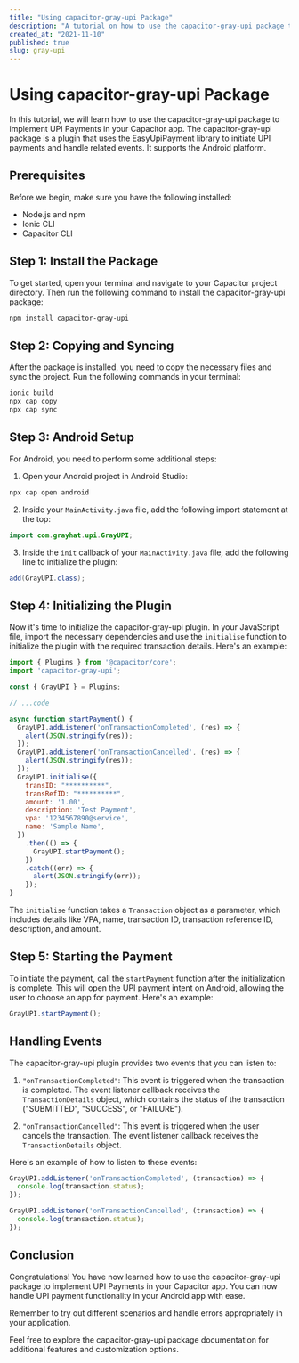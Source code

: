 ```yaml
---
title: "Using capacitor-gray-upi Package"
description: "A tutorial on how to use the capacitor-gray-upi package to implement UPI Payments in your Capacitor app."
created_at: "2021-11-10"
published: true
slug: gray-upi
---
```


# Using capacitor-gray-upi Package

In this tutorial, we will learn how to use the capacitor-gray-upi package to implement UPI Payments in your Capacitor app. The capacitor-gray-upi package is a plugin that uses the EasyUpiPayment library to initiate UPI payments and handle related events. It supports the Android platform.

## Prerequisites

Before we begin, make sure you have the following installed:

- Node.js and npm
- Ionic CLI
- Capacitor CLI

## Step 1: Install the Package

To get started, open your terminal and navigate to your Capacitor project directory. Then run the following command to install the capacitor-gray-upi package:

```bash
npm install capacitor-gray-upi
```

## Step 2: Copying and Syncing

After the package is installed, you need to copy the necessary files and sync the project. Run the following commands in your terminal:

```bash
ionic build
npx cap copy
npx cap sync
```

## Step 3: Android Setup

For Android, you need to perform some additional steps:

1. Open your Android project in Android Studio:

```bash
npx cap open android
```

2. Inside your `MainActivity.java` file, add the following import statement at the top:

```java
import com.grayhat.upi.GrayUPI;
```

3. Inside the `init` callback of your `MainActivity.java` file, add the following line to initialize the plugin:

```java
add(GrayUPI.class);
```

## Step 4: Initializing the Plugin

Now it's time to initialize the capacitor-gray-upi plugin. In your JavaScript file, import the necessary dependencies and use the `initialise` function to initialize the plugin with the required transaction details. Here's an example:

```javascript
import { Plugins } from '@capacitor/core';
import 'capacitor-gray-upi';

const { GrayUPI } = Plugins;

// ...code

async function startPayment() {
  GrayUPI.addListener('onTransactionCompleted', (res) => {
    alert(JSON.stringify(res));
  });
  GrayUPI.addListener('onTransactionCancelled', (res) => {
    alert(JSON.stringify(res));
  });
  GrayUPI.initialise({
    transID: "**********",
    transRefID: "**********",
    amount: '1.00',
    description: 'Test Payment',
    vpa: '1234567890@service',
    name: 'Sample Name',
  })
    .then(() => {
      GrayUPI.startPayment();
    })
    .catch((err) => {
      alert(JSON.stringify(err));
    });
}
```

The `initialise` function takes a `Transaction` object as a parameter, which includes details like VPA, name, transaction ID, transaction reference ID, description, and amount.

## Step 5: Starting the Payment

To initiate the payment, call the `startPayment` function after the initialization is complete. This will open the UPI payment intent on Android, allowing the user to choose an app for payment. Here's an example:

```javascript
GrayUPI.startPayment();
```

## Handling Events

The capacitor-gray-upi plugin provides two events that you can listen to:

1. `"onTransactionCompleted"`: This event is triggered when the transaction is completed. The event listener callback receives the `TransactionDetails` object, which contains the status of the transaction ("SUBMITTED", "SUCCESS", or "FAILURE").

2. `"onTransactionCancelled"`: This event is triggered when the user cancels the transaction. The event listener callback receives the `TransactionDetails` object.

Here's an example of how to listen to these events:

```javascript
GrayUPI.addListener('onTransactionCompleted', (transaction) => {
  console.log(transaction.status);
});

GrayUPI.addListener('onTransactionCancelled', (transaction) => {
  console.log(transaction.status);
});
```

## Conclusion

Congratulations! You have now learned how to use the capacitor-gray-upi package to implement UPI Payments in your Capacitor app. You can now handle UPI payment functionality in your Android app with ease.

Remember to try out different scenarios and handle errors appropriately in your application.

Feel free to explore the capacitor-gray-upi package documentation for additional features and customization options.